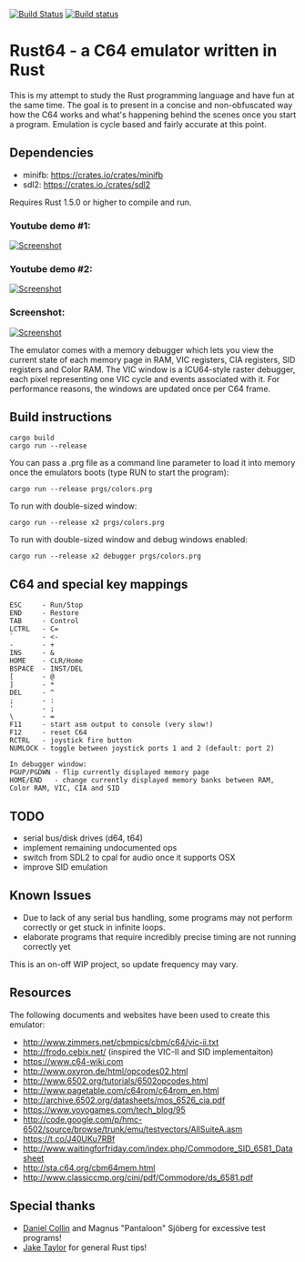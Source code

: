[![Build Status](https://travis-ci.org/kondrak/rust64.svg)](https://travis-ci.org/kondrak/rust64)
[![Build status](https://ci.appveyor.com/api/projects/status/77otp2475g7v95mb?svg=true)](https://ci.appveyor.com/project/kondrak/rust64)

# Rust64 - a C64 emulator written in Rust
This is my attempt to study the Rust programming language and have fun at the same time. The goal is to present in a concise and non-obfuscated way how the C64 works and what's happening behind the scenes once you start a program. Emulation is cycle based and fairly accurate at this point.

Dependencies
------------------
- minifb: https://crates.io/crates/minifb
- sdl2: https://crates.io./crates/sdl2

Requires Rust 1.5.0 or higher to compile and run.

### Youtube demo #1:
[![Screenshot](http://kondrak.info/images/rust64_youtube.png?raw=true)](https://www.youtube.com/watch?v=b6OSsTPwLaE)
### Youtube demo #2:
[![Screenshot](http://kondrak.info/images/rust64_youtube2.png?raw=true)](https://www.youtube.com/watch?v=g4d_1vPV6So)
### Screenshot:
[![Screenshot](http://kondrak.info/images/rust64_github_prev.png?raw=true)](http://kondrak.info/images/rust64_github.png?raw=true)

The emulator comes with a memory debugger which lets you view the current state of each memory page in RAM, VIC registers, CIA registers, SID registers and Color RAM. The VIC window is a ICU64-style raster debugger, each pixel representing one VIC cycle and events associated with it. For performance reasons, the windows are updated once per C64 frame.

Build instructions
------------------
```
cargo build
cargo run --release
```

You can pass a .prg file as a command line parameter to load it into memory once the emulators boots (type RUN to start the program):
```
cargo run --release prgs/colors.prg
```
To run with double-sized window:
```
cargo run --release x2 prgs/colors.prg
```
To run with double-sized window and debug windows enabled:
```
cargo run --release x2 debugger prgs/colors.prg
```

C64 and special key mappings
-------------------
```
ESC     - Run/Stop
END     - Restore
TAB     - Control
LCTRL   - C=
`       - <-
-       - +
INS     - &
HOME    - CLR/Home
BSPACE  - INST/DEL
[       - @
]       - *
DEL     - ^
;       - :
'       - ;
\       - =
F11     - start asm output to console (very slow!)
F12     - reset C64
RCTRL   - joystick fire button
NUMLOCK - toggle between joystick ports 1 and 2 (default: port 2)

In debugger window:
PGUP/PGDWN - flip currently displayed memory page
HOME/END   - change currently displayed memory banks between RAM, Color RAM, VIC, CIA and SID
```

TODO
------------------
- serial bus/disk drives (d64, t64)
- implement remaining undocumented ops
- switch from SDL2 to cpal for audio once it supports OSX
- improve SID emulation

Known Issues
------------------
- Due to lack of any serial bus handling, some programs may not perform correctly or get stuck in infinite loops.
- elaborate programs that require incredibly precise timing are not running correctly yet

This is an on-off WIP project, so update frequency may vary.

Resources
------------------
The following documents and websites have been used to create this emulator:

- http://www.zimmers.net/cbmpics/cbm/c64/vic-ii.txt
- http://frodo.cebix.net/ (inspired the VIC-II and SID implementaiton)
- https://www.c64-wiki.com
- http://www.oxyron.de/html/opcodes02.html
- http://www.6502.org/tutorials/6502opcodes.html
- http://www.pagetable.com/c64rom/c64rom_en.html
- http://archive.6502.org/datasheets/mos_6526_cia.pdf
- https://www.yoyogames.com/tech_blog/95
- http://code.google.com/p/hmc-6502/source/browse/trunk/emu/testvectors/AllSuiteA.asm
- https://t.co/J40UKu7RBf
- http://www.waitingforfriday.com/index.php/Commodore_SID_6581_Datasheet
- http://sta.c64.org/cbm64mem.html
- http://www.classiccmp.org/cini/pdf/Commodore/ds_6581.pdf

Special thanks
------------------
- [Daniel Collin](https://twitter.com/daniel_collin) and Magnus "Pantaloon" Sjöberg for excessive test programs!
- [Jake Taylor](https://twitter.com/ferristweetsnow) for general Rust tips!
